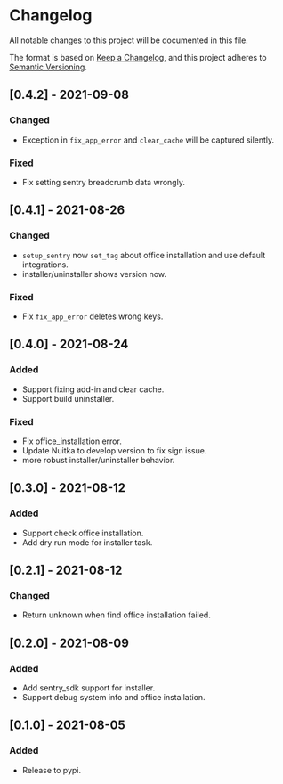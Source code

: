 # Changelog

All notable changes to this project will be documented in this file.

The format is based on [Keep a Changelog](https://keepachangelog.com/en/1.0.0/),
and this project adheres to [Semantic Versioning](https://semver.org/spec/v2.0.0.html).

## [0.4.2] - 2021-09-08
### Changed
-  Exception in `fix_app_error` and `clear_cache` will be captured silently.
### Fixed
- Fix setting sentry breadcrumb data wrongly.

## [0.4.1] - 2021-08-26
### Changed
- `setup_sentry` now `set_tag` about office installation and use default integrations.
- installer/uninstaller shows version now.
### Fixed
- Fix `fix_app_error` deletes wrong keys.

## [0.4.0] - 2021-08-24
### Added
- Support fixing add-in and clear cache.
- Support build uninstaller.

### Fixed
- Fix office_installation error.
- Update Nuitka to develop version to fix sign issue.
- more robust installer/uninstaller behavior.

## [0.3.0] - 2021-08-12
### Added
- Support check office installation.
- Add dry run mode for installer task.

## [0.2.1] - 2021-08-12
### Changed
- Return unknown when find office installation failed.

## [0.2.0] - 2021-08-09
### Added
- Add sentry_sdk support for installer.
- Support debug system info and office installation.

## [0.1.0] - 2021-08-05
### Added
- Release to pypi.
